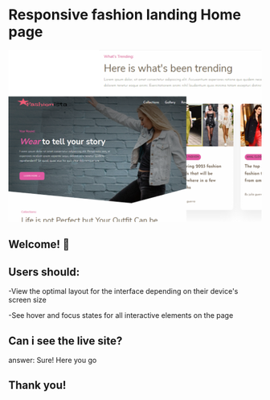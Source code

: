 # Responsive fashion landing Home page

![design preview for the fashion landing page](./img/fashionista%20.min.png)

## Welcome! 👋

## Users should:

-View the optimal layout for the interface depending on their device's screen size

-See hover and focus states for all interactive elements on the page

## Can i see the live site?

answer: Sure! Here you go <a href=" "><a>

## Thank you!
